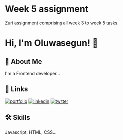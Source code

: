 # Week 5 assignment

Zuri assignment comprising all week 3 to week 5 tasks.


# Hi, I'm Oluwasegun! 👋


## 🚀 About Me
I'm a Frontend developer...


## 🔗 Links
[![portfolio](https://img.shields.io/badge/my_portfolio-000?style=for-the-badge&logo=ko-fi&logoColor=white)](https://portfolio-web.admiralng.repl.co/#intros)
[![linkedin](https://img.shields.io/badge/linkedin-0A66C2?style=for-the-badge&logo=linkedin&logoColor=white)](https://www.linkedin.com/in/oluwasegun-ahmed-aab5061b5/)
[![twitter](https://img.shields.io/badge/twitter-1DA1F2?style=for-the-badge&logo=twitter&logoColor=white)](https://twitter.com/InternRelation)


## 🛠 Skills
Javascript, HTML, CSS...
